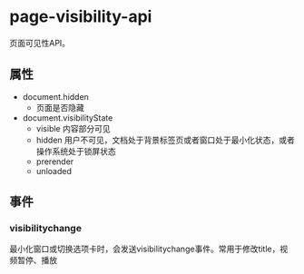 # page-visibility-api

页面可见性API。

## 属性

* document.hidden
  * 页面是否隐藏
* document.visibilityState
  * visible 内容部分可见
  * hidden 用户不可见，文档处于背景标签页或者窗口处于最小化状态，或者操作系统处于锁屏状态
  * prerender
  * unloaded

## 事件

### visibilitychange

最小化窗口或切换选项卡时，会发送visibilitychange事件。常用于修改title，视频暂停、播放
